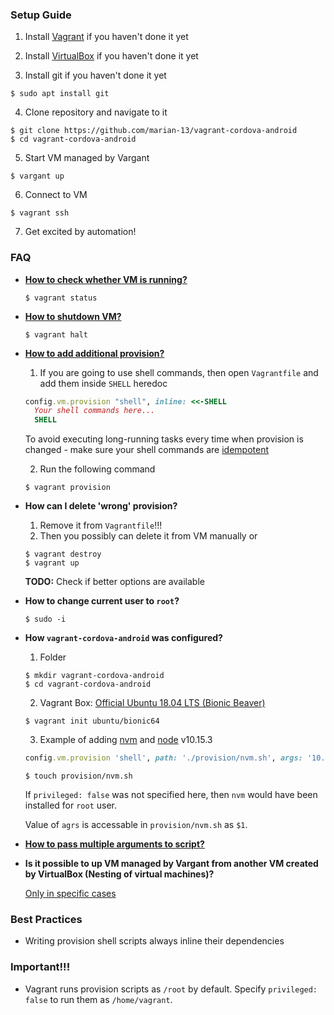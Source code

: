 ### Setup Guide

1. Install [Vagrant](https://www.vagrantup.com/downloads.html) if you haven't done it yet

2. Install [VirtualBox](https://www.virtualbox.org/wiki/Downloads) if you haven't done it yet

3. Install git if you haven't done it yet
  ```
  $ sudo apt install git
  ```

4. Clone repository and navigate to it
  ```
  $ git clone https://github.com/marian-13/vagrant-cordova-android
  $ cd vagrant-cordova-android
  ```

5. Start VM managed by Vargant
  ```
  $ vargant up
  ```

6. Connect to VM
  ```
  $ vagrant ssh
  ```

7. Get excited by automation!

### FAQ

- [**How to check whether VM is running?**](https://www.vagrantup.com/docs/cli/status.html)
  ```
  $ vagrant status
  ```

- [**How to shutdown VM?**](https://www.vagrantup.com/docs/cli/halt.html)
  ```
  $ vagrant halt
  ```

- [**How to add additional provision?**](https://www.vagrantup.com/docs/cli/provision.html)

  1. If you are going to use shell commands, then open `Vagrantfile` and add them inside `SHELL` heredoc
  ```Ruby
  config.vm.provision "shell", inline: <<-SHELL
    Your shell commands here...
    SHELL
  ```
  To avoid executing long-running tasks every time when provision is changed - make sure your shell commands are [idempotent](https://github.com/metaist/idempotent-bash#what-does-idempotent-mean)

  2. Run the following command
  ```
  $ vagrant provision
  ```

- **How can I delete 'wrong' provision?**

  1. Remove it from `Vagrantfile`!!!
  2. Then you possibly can delete it from VM manually or
  ```
  $ vagrant destroy
  $ vagrant up
  ```
  **TODO:** Check if better options are available


- **How to change current user to `root`?**
  ```
  $ sudo -i
  ```

- **How `vagrant-cordova-android` was configured?**
  1. Folder
  ```
  $ mkdir vagrant-cordova-android
  $ cd vagrant-cordova-android
  ```
  2. Vagrant Box: [Official Ubuntu 18.04 LTS (Bionic Beaver)](https://app.vagrantup.com/ubuntu/boxes/bionic64)
  ```
  $ vagrant init ubuntu/bionic64
  ```

  3. Example of adding [nvm](https://github.com/creationix/nvm) and [node](https://nodejs.org/en/) v10.15.3
    ```Ruby
    config.vm.provision 'shell', path: './provision/nvm.sh', args: '10.15.3', privileged: false
    ```
    ```
    $ touch provision/nvm.sh
    ```
    If `privileged: false` was not specified here, then `nvm` would have been installed for `root` user.

    Value of `agrs` is accessable in `provision/nvm.sh` as `$1`.

- **[How to pass multiple arguments to script?](https://stackoverflow.com/questions/15461898/passing-variable-to-a-shell-script-provisioner-in-vagrant#)**

- **Is it possible to up VM managed by Vargant from another VM created by VirtualBox (Nesting of virtual machines)?**

  [Only in specific cases](https://stackoverflow.com/questions/24620599/error-vt-x-not-available-for-vagrant-machine-inside-virtualbox)

### Best Practices
- Writing provision shell scripts always inline their dependencies

### Important!!!
- Vagrant runs provision scripts as `/root` by default. Specify `privileged: false` to run them as `/home/vagrant`.

